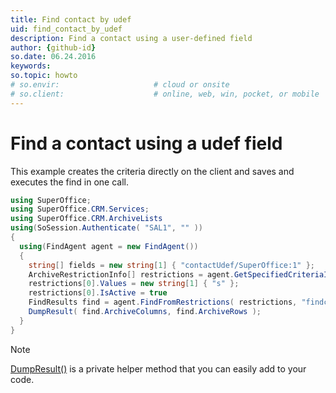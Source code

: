 ```yaml
---
title: Find contact by udef
uid: find_contact_by_udef
description: Find a contact using a user-defined field
author: {github-id}
so.date: 06.24.2016
keywords:
so.topic: howto
# so.envir:                     # cloud or onsite
# so.client:                    # online, web, win, pocket, or mobile
---
```


# Find a contact using a udef field

This example creates the criteria directly on the client and saves and executes the find in one call.

```csharp
using SuperOffice;
using SuperOffice.CRM.Services;
using SuperOffice.CRM.ArchiveLists
using(SoSession.Authenticate( "SAL1", "" ))
{
  using(FindAgent agent = new FindAgent())
  {
    string[] fields = new string[1] { "contactUdef/SuperOffice:1" };
    ArchiveRestrictionInfo[] restrictions = agent.GetSpecifiedCriteriaInformationWithDefaults( "Criteria", "findcontact", "associate=12345", fields, null ).Restrictions;
    restrictions[0].Values = new string[1] { "s" };
    restrictions[0].IsActive = true
    FindResults find = agent.FindFromRestrictions( restrictions, "findcontact", 50, 0 );
    DumpResult( find.ArchiveColumns, find.ArchiveRows );
  }
}
```

> [!NOTE]
> [DumpResult()][1] is a private helper method that you can easily add to your code.

<!-- Referenced links -->
[1]: ../../netserver/search/ifindagent/dump-result.md

